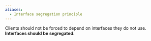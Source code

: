 ```yaml
---
aliases:
  - Interface segregation principle
---
```

Clients should not be forced to depend on interfaces they do not use. **Interfaces should be segregated**.
